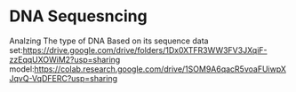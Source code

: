 # DNA Sequesncing
Analzing The type of DNA Based on its sequence 
data set:https://drive.google.com/drive/folders/1Dx0XTFR3WW3FV3JXqiF-zzEqqUXOWiM2?usp=sharing
model:https://colab.research.google.com/drive/1SOM9A6qacR5voaFUiwpXJqvQ-VqDFERC?usp=sharing
